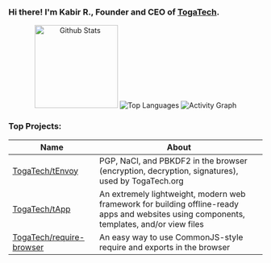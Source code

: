 ### Hi there! I'm Kabir R., Founder and CEO of [TogaTech](https://togatech.org/).

<p align="center">
  <img height="165" src="https://github-readme-stats.vercel.app/api?username=CMEONE&count_private=true&include_all_commits=true&show_icons=true&theme=algolia" alt="Github Stats" />
  <img src="https://github-readme-stats.vercel.app/api/top-langs/?username=CMEONE&layout=compact&theme=algolia" alt="Top Languages" />
  <img src="https://activity-graph.herokuapp.com/graph?username=CMEONE&bg_color=0D1117&color=5BCDEC&line=5BCDEC&point=FFFFFF&hide_border=true" alt="Activity Graph" />
</p>

### Top Projects:
|Name|About|
|-|-|
|[TogaTech/tEnvoy](https://github.com/TogaTech/tEnvoy)|PGP, NaCl, and PBKDF2 in the browser (encryption, decryption, signatures), used by TogaTech.org|
|[TogaTech/tApp](https://github.com/TogaTech/tApp)|An extremely lightweight, modern web framework for building offline-ready apps and websites using components, templates, and/or view files|
|[TogaTech/require-browser](https://github.com/TogaTech/require-browser)|An easy way to use CommonJS-style require and exports in the browser|
